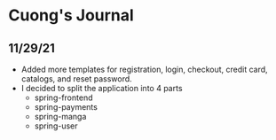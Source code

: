 # Cuong's Journal

## 11/29/21
* Added more templates for registration, login, checkout, credit card, catalogs, and reset password.
* I decided to split the application into 4 parts
    * spring-frontend
    * spring-payments
    * spring-manga
    * spring-user
